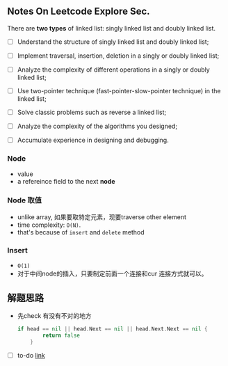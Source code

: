 ## Notes On Leetcode Explore Sec.

There are **two types** of linked list: singly linked list and doubly linked list.

- [ ] Understand the structure of singly linked list and doubly linked list;
- [ ] Implement traversal, insertion, deletion in a singly or doubly linked list;
- [ ] Analyze the complexity of different operations in a singly or doubly linked list;
- [ ] Use two-pointer technique (fast-pointer-slow-pointer technique) in the linked list;
- [ ] Solve classic problems such as reverse a linked list;
- [ ] Analyze the complexity of the algorithms you designed;
- [ ] Accumulate experience in designing and debugging.



### Node

- value 
- a refereince field to the next **node** 



### Node 取值

- unlike array, 如果要取特定元素，现要traverse other element 
- time complexity: `O(N)`.
- that's because of `insert` and `delete` method 



### Insert 

- `O(1)`
- 对于中间node的插入，只要制定前面一个连接和cur 连接方式就可以。



## 解题思路

- 先check 有没有不对的地方 

  ```go
  if head == nil || head.Next == nil || head.Next.Next == nil {
          return false
      }
  ```

- [ ] to-do [link](https://leetcode.com/explore/learn/card/linked-list/214/two-pointer-technique/1216/)

  
